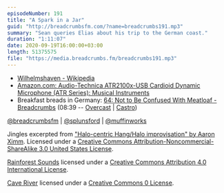 ```yaml
---
episodeNumber: 191
title: "A Spark in a Jar"
guid: "http://breadcrumbsfm.com/?name=breadcrumbs191.mp3"
summary: "Sean queries Elias about his trip to the German coast."
duration: "1:11:07"
date: 2020-09-19T16:00:00+03:00
length: 51375575
file: "https://media.breadcrumbs.fm/breadcrumbs191.mp3"
---
```


- [Wilhelmshaven - Wikipedia](https://en.wikipedia.org/wiki/Wilhelmshaven?wprov=sfti1)
- [Amazon.com: Audio-Technica ATR2100x-USB Cardioid Dynamic Microphone (ATR Series): Musical Instruments](https://www.amazon.com/dp/B07ZPBFVKK/?tag=breadcrumbsfm-20)
- Breakfast breads in Germany: [64: Not to Be Confused With Meatloaf - Breadcrumbs](https://breadcrumbs.fm/64/) (08:39 -- [Overcast](https://overcast.fm/+Llyq_4ERg/08:39) | [Castro](https://castro.fm/episode/eJuaNV#08:39))

[@breadcrumbsfm](https://twitter.com/breadcrumbsfm) | [@splunsford](https://twitter.com/splunsford) | [@muffinworks](https://twitter.com/muffinworks)

Jingles excerpted from ["Halo-centric Hang/Halo improvisation" by Aaron Ximm](http://freemusicarchive.org/music/aaron_ximm/handpans_and_the_hang/). Licensed under a [Creative Commons Attribution-Noncommercial-ShareAlike 3.0 United States License](http://creativecommons.org/licenses/by-nc-sa/3.0/us/).

[Rainforest Sounds](http://www.orangefreesounds.com/rainforest-sounds/) licensed under a [Creative Commons Attribution 4.0 International License](http://creativecommons.org/licenses/by/4.0/).

[Cave River](https://freesound.org/people/jpdeglet69/sounds/130368/) licensed under a [Creative Commons 0 License](http://creativecommons.org/publicdomain/zero/1.0/).
